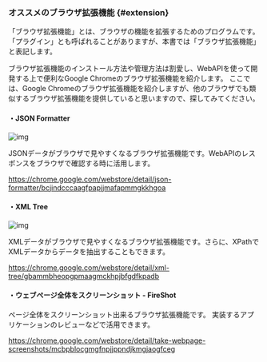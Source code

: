 ### オススメのブラウザ拡張機能 {#extension}

「ブラウザ拡張機能」とは、ブラウザの機能を拡張するためのプログラムです。
「プラグイン」とも呼ばれることがありますが、本書では「ブラウザ拡張機能」と表記します。

ブラウザ拡張機能のインストール方法や管理方法は割愛し、WebAPIを使って開発する上で便利なGoogle Chromeのブラウザ拡張機能を紹介します。
ここでは、Google Chromeのブラウザ拡張機能を紹介しますが、他のブラウザでも類似するブラウザ拡張機能を提供していると思いますので、探してみてください。

#### ・JSON Formatter

![img](https://docs.google.com/drawings/d/e/2PACX-1vQ_pl6qjpU3-wIgHIfXGP6DtXkfPDZ77Nvf5qBVbYkbiojxPHZaFyLv0CtTNCA68ysGNO2KUCOkklDE/pub?w=789&h=330)

JSONデータがブラウザで見やすくなるブラウザ拡張機能です。WebAPIのレスポンスをブラウザで確認する時に活用します。

https://chrome.google.com/webstore/detail/json-formatter/bcjindcccaagfpapjjmafapmmgkkhgoa

#### ・XML Tree

![img](https://docs.google.com/drawings/d/e/2PACX-1vR4u3ZtwyhrVZE_ox8kYhMwDa-Yy5nLk-Vr1POJBSA95GrAHRwdYQfJuc6iwSFQpq7eFf5mqEahWJDI/pub?w=913&h=411)

XMLデータがブラウザで見やすくなるブラウザ拡張機能です。さらに、XPathでXMLデータからデータを抽出することもできます。

https://chrome.google.com/webstore/detail/xml-tree/gbammbheopgpmaagmckhpjbfgdfkpadb

#### ・ウェブページ全体をスクリーンショット - FireShot

ページ全体をスクリーンショット出来るブラウザ拡張機能です。
実装するアプリケーションのレビューなどで活用できます。

https://chrome.google.com/webstore/detail/take-webpage-screenshots/mcbpblocgmgfnpjjppndjkmgjaogfceg
